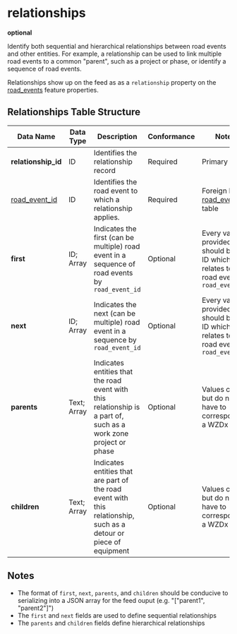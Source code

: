# relationships
**optional**

Identify both sequential and hierarchical relationships between road events and other entities. For example, a relationship can be used to link multiple road events to a common "parent", such as a project or phase, or identify a sequence of road events.

Relationships show up on the feed as as a `relationship` property on the [road_events](https://github.com/usdot-jpo-ode/jpo-wzdx/blob/master/feed-content/data-tables/road_events.md) feature properties.

## Relationships Table Structure
Data Name | Data Type | Description | Conformance | Notes
--- | --- | --- | --- | ---
**relationship_id** | ID | Identifies the relationship record | Required | Primary key
[road_event_id](/data-tables/road_events.md) | ID | Identifies the road event to which a relationship applies. | Required | Foreign key to [road_events](/feed-content/data-tables/road_events.md) table
**first** |	ID; Array |	Indicates the first (can be multiple) road event in a sequence of road events by `road_event_id` | Optional | Every value provided should be an ID which relates to a road event by `road_event_id`
**next** | ID; Array | Indicates the next (can be multiple) road event in a sequence by `road_event_id` | Optional | Every value provided should be an ID which relates to a road event by `road_event_id`
**parents** | Text; Array | Indicates entities that the road event with this relationship is a part of, such as a work zone project or phase | Optional | Values can but do not have to correspond to a WZDx entity
**children** | Text; Array | Indicates entities that are part of the road event with this relationship, such as a detour or piece of equipment | Optional | Values can but do not have to correspond to a WZDx entity

## Notes
- The format of `first`, `next`, `parents`, and `children` should be conducive to serializing into a JSON array for the feed ouput (e.g. "["parent1", "parent2"]")
- The `first` and `next` fields are used to define sequential relationships
- The `parents` and `children` fields define hierarchical relationships